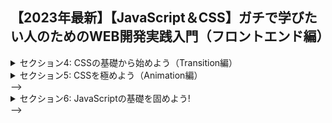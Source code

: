 ## 【2023年最新】【JavaScript＆CSS】ガチで学びたい人のためのWEB開発実践入門（フロントエンド編）

<details>
<summary>セクション4: CSSの基礎から始めよう（Transition編）</summary>

| NO | 内容 |
| ---- | ---- |
| 13. | 【導入】セクション紹介 |
| 14. | 【丁寧に解説】まずはボタンを作りながら、CSSプロパティーを設定してみよう！ |
| 15. | Transitionプロパティーの使い方を学ぼう（ボタンにホバーアクションを追加！！）|
| 16. | 【Sass】CSSをSassで記述してみよう！|
| 17. | 【Tips】Chromeの開発ツールの使い方について学ぼう |
| 18. | 【おさらい】CSSセレクターとSassネスティング |
| 19. | SassからCSSへの変換がうまくいかない時の対処法 |
| 20. | ★重要★Live Sass Compilerのトランスパイル対象フォルダ |
| 21. | ホバーで影ができるボタンを作ってみよう |
| 22. | 演習】色々なエフェクトのボタンを作ってみよう |
| 23. | 【解答】色々なエフェクトのボタンを作ってみよう |
| 24. | Transformプロパティーの使い方をマスターしよう |
| 25. | PositionとZ-indexをマスターして思い通りのレイアウトを組もう！！ |
| 26. | Transform, Position, Z-indexの復習！背景色がスライドするボタンを作ってみよう！ |
| 27. | ::before?::after?疑似要素を使って無駄な記述を減らそう！ |
| 28. | タイミングファンクション(a.k.a easing-function)でアニメーションをオサレにしよう！ |
| 29. | 【発展】3Dアニメーションでより豊かな表現方法を身に着けよう|
| 30. | 【発展】【演習】3Dアニメーション ~ キュービックのボタンを作成してみよう |
| 31. | HTML要素を思った通りに配置するレイアウト方法まとめ |
| 32. | セクション修了！お疲れ様です！ |
</details>

<details>
<summary>セクション5: CSSを極めよう（Animation編）</summary>

| NO | 内容 |
| ---- | ---- |
| 33. | 【導入】セクション紹介 |
| 34. | 【簡単！】アニメーションを使って簡単なローダーを作ってみましょう！ |
| 35. | 【文法】AnimationとKeyframesの文法を学ぼう！|
| 36. | 【Sass】@Mixinを使った一歩上のSassコーディング！！ |
| 37. |  Mixinのファイルを分割して管理してみよう |
| 38. | 【Part.1】Sassファイルの分割方法について学ぼう |
| 39. | 【Part.2】Sassファイルの分割方法について学ぼう |
| 40. | ★重要★DartSassへの移行対応（以降のレクチャー前に一度ご確認ください）|
| 41. | 【Tips】疑似セレクターを使ってみよう！nth-childのハマりやすい罠とは！？ |
| 42. | 【Sass】@for文で一歩上のSassコーディング！！ |
<!-- | 43. | 【演習】Animationで色んなローダーを作ってみよう |
| 44. | 【解答 Part. 1】Animationで色んなローダーを作ってみよう |
| 45. | 【解答 Part. 2】Animationで色んなローダーを作ってみよう |
| 46. | 【実践】よく巷で見かけるオサレなやつ！メニューアイコンを作ってみよう！！ |
| 47. | 【実践】オサレな文字列のアニメーションを作ってみよう！！ |
| 48. | 【Sass】@Each文で配列をループ！フェードインアニメーションをサクッと作ってみよう！ |
| 49. | 【Tips】今時の画像の表示方法まとめ ~ <img srcset>, <picture>, background-imageの使い分け |
| 50. | 【実践】画像にオサレなカバースライドアニメーションを適用してみよう！！ |
| 51. | 【実践】画像にオサレなホバーアニメーションを適用してみよう！！ |
| 52. | 【Tips】Background-imageを画像タグのようにアスペクト比を保ちながら表示する小技 |
| 53. | 【Tips】アニメーションに最適なプロパティー |
| 54. | セクション修了！お疲れ様です！ |
</details> -->

<details>
<summary>セクション6: JavaScriptの基礎を固めよう!</summary>

| NO | 内容 |
| ---- | ---- |
| 55. | 【導入】JavaScriptとは？ |
| 56. | 【文法編】変数の宣言方法とデータ型について学ぼう！ |
| 57. | 【文法編】関数の定義と使い方！ |
| 58. | 【文法編】メソッドとプロパティーについて学ぼう！ |
| 59. | 【文法編】配列の使い方をマスターしよう！|
| 60. | 【文法編】オブジェクトを使ってデータを管理しよう！ |
| 61. | 【文法編】ループの記述方法基礎|
| 62. | 【文法編】ループの記述方法（for inとfor of）|
| 63. | 【文法編】ループの記述方法（実践）|
| 64. | 【文法編】if文と判定処理の正しい記述方法について学ぼう！ |
| 65. | 【文法編】アロー関数を使って省略記法をマスターしよう！ |
| 66. | 【文法編】コールバック関数をマスターしよう！ |
| 67. | 【文法編】コールバック関数とループ処理 |
<!-- | 68. | 【文法編】配列とforEachメソッド |
| 69. | 【文法編】配列とreduceメソッド |
| 70. | 【文法編】reduce関数を作ってみよう|
| 71. | 【DOM編】JavaScriptでHTML参照・更新！セレクターAPIを学ぼう！ |
| 72. | 【DOM編】画面に機能を追加！イベントリスナーでイベントを登録！ |
| 73. | 【DOM編】超基礎！画面初期化時にコードを実行！DOMContentLoadedとLoadの違いについて学ぼう！ |
| 74. |  【DOM編】【演習】文字列をHTMLタグに分割してみよう！！ |
| 75. | 【レベルアップ】Classを使ったコードの整理方法！！クラスでコードの再利用性を高めよう！ |
| 76. | 【レベルアップ】thisを学んでクラスやオブジェクトを変幻自在に操ろう！！　|
| 77. | 【おさらい】Classとオブジェクト |
| 78. | 【おさらい】thisとオブジェクト　|
| 79. | 【おさらい】thisとbindの関係 |
| 80. | 【おさらい】TextAnimationクラスをもう一度見てみよう。|
</details> -->
